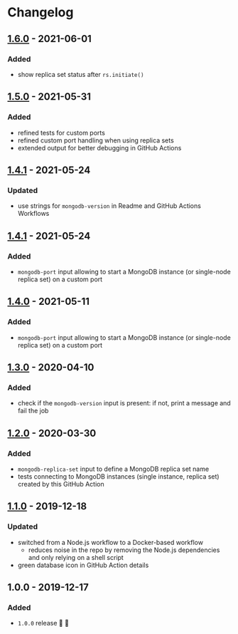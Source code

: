 # Changelog


## [1.6.0](https://github.com/superchargejs/mongodb-github-action/compare/v1.5.0...v1.6.0) - 2021-06-01

### Added
- show replica set status after `rs.initiate()`


## [1.5.0](https://github.com/superchargejs/mongodb-github-action/compare/v1.4.1...v1.5.0) - 2021-05-31

### Added
- refined tests for custom ports
- refined custom port handling when using replica sets
- extended output for better debugging in GitHub Actions


## [1.4.1](https://github.com/superchargejs/mongodb-github-action/compare/v1.4.0...v1.4.1) - 2021-05-24

### Updated
- use strings for `mongodb-version` in Readme and GitHub Actions Workflows


## [1.4.1](https://github.com/superchargejs/mongodb-github-action/compare/v1.4.0...v1.4.1) - 2021-05-24

### Added
- `mongodb-port` input allowing to start a MongoDB instance (or single-node replica set) on a custom port


## [1.4.0](https://github.com/superchargejs/mongodb-github-action/compare/v1.3.0...v1.4.0) - 2021-05-11

### Added
- `mongodb-port` input allowing to start a MongoDB instance (or single-node replica set) on a custom port


## [1.3.0](https://github.com/superchargejs/mongodb-github-action/compare/v1.2.0...v1.3.0) - 2020-04-10

### Added
- check if the `mongodb-version` input is present: if not, print a message and fail the job


## [1.2.0](https://github.com/superchargejs/mongodb-github-action/compare/v1.1.0...v1.2.0) - 2020-03-30

### Added
- `mongodb-replica-set` input to define a MongoDB replica set name
- tests connecting to MongoDB instances (single instance, replica set) created by this GitHub Action


## [1.1.0](https://github.com/superchargejs/mongodb-github-action/compare/v1.0.0...v1.1.0) - 2019-12-18

### Updated
- switched from a Node.js workflow to a Docker-based workflow
  - reduces noise in the repo by removing the Node.js dependencies and only relying on a shell script
- green database icon in GitHub Action details


## 1.0.0 - 2019-12-17

### Added
- `1.0.0` release 🚀 🎉
